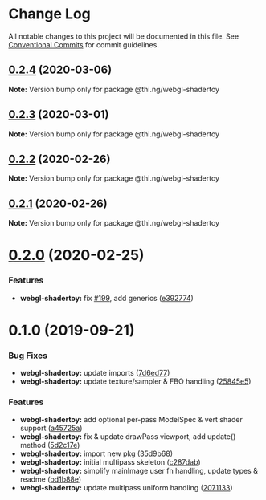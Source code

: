 # Change Log

All notable changes to this project will be documented in this file.
See [Conventional Commits](https://conventionalcommits.org) for commit guidelines.

## [0.2.4](https://github.com/thi-ng/umbrella/compare/@thi.ng/webgl-shadertoy@0.2.3...@thi.ng/webgl-shadertoy@0.2.4) (2020-03-06)

**Note:** Version bump only for package @thi.ng/webgl-shadertoy





## [0.2.3](https://github.com/thi-ng/umbrella/compare/@thi.ng/webgl-shadertoy@0.2.2...@thi.ng/webgl-shadertoy@0.2.3) (2020-03-01)

**Note:** Version bump only for package @thi.ng/webgl-shadertoy





## [0.2.2](https://github.com/thi-ng/umbrella/compare/@thi.ng/webgl-shadertoy@0.2.1...@thi.ng/webgl-shadertoy@0.2.2) (2020-02-26)

**Note:** Version bump only for package @thi.ng/webgl-shadertoy





## [0.2.1](https://github.com/thi-ng/umbrella/compare/@thi.ng/webgl-shadertoy@0.2.0...@thi.ng/webgl-shadertoy@0.2.1) (2020-02-26)

**Note:** Version bump only for package @thi.ng/webgl-shadertoy





# [0.2.0](https://github.com/thi-ng/umbrella/compare/@thi.ng/webgl-shadertoy@0.1.4...@thi.ng/webgl-shadertoy@0.2.0) (2020-02-25)


### Features

* **webgl-shadertoy:** fix [#199](https://github.com/thi-ng/umbrella/issues/199), add generics ([e392774](https://github.com/thi-ng/umbrella/commit/e392774945e4d29f145dba2fd17f99919b2c5fd5))





# 0.1.0 (2019-09-21)

### Bug Fixes

* **webgl-shadertoy:** update imports ([7d6ed77](https://github.com/thi-ng/umbrella/commit/7d6ed77))
* **webgl-shadertoy:** update texture/sampler & FBO handling ([25845e5](https://github.com/thi-ng/umbrella/commit/25845e5))

### Features

* **webgl-shadertoy:** add optional per-pass ModelSpec & vert shader support ([a45725a](https://github.com/thi-ng/umbrella/commit/a45725a))
* **webgl-shadertoy:** fix & update drawPass viewport, add update() method ([5d2c17e](https://github.com/thi-ng/umbrella/commit/5d2c17e))
* **webgl-shadertoy:** import new pkg ([35d9b68](https://github.com/thi-ng/umbrella/commit/35d9b68))
* **webgl-shadertoy:** initial multipass skeleton ([c287dab](https://github.com/thi-ng/umbrella/commit/c287dab))
* **webgl-shadertoy:** simplify mainImage user fn handling, update types & readme ([bd1b88e](https://github.com/thi-ng/umbrella/commit/bd1b88e))
* **webgl-shadertoy:** update multipass uniform handling ([2071133](https://github.com/thi-ng/umbrella/commit/2071133))
